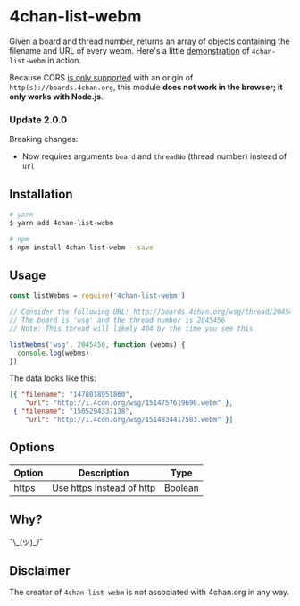 # 4chan-list-webm

Given a board and thread number, returns an array of objects containing the filename and URL of every webm.
Here's a little [demonstration](http://x4chan-webm-player.herokuapp.com/) of `4chan-list-webm` in action.

Because CORS [is only supported](https://github.com/4chan/4chan-API/issues/35) with an origin of `http(s)://boards.4chan.org`,
this module **does not work in the browser; it only works with Node.js**.


### Update 2.0.0

Breaking changes:
* Now requires arguments `board` and `threadNo` (thread number) instead of `url`


## Installation

```bash
# yarn
$ yarn add 4chan-list-webm

# npm
$ npm install 4chan-list-webm --save
```


## Usage


```js
const listWebms = require('4chan-list-webm')

// Consider the following URL: http://boards.4chan.org/wsg/thread/2045456
// The board is 'wsg' and the thread number is 2045456
// Note: This thread will likely 404 by the time you see this

listWebms('wsg', 2045456, function (webms) {
  console.log(webms)
})
```

The data looks like this:
```json
[{ "filename": "1478018951860",
    "url": "http://i.4cdn.org/wsg/1514757619690.webm" },
 { "filename": "1505294337138",
    "url": "http://i.4cdn.org/wsg/1514834417503.webm" }]
```


## Options

| Option  | Description                | Type    |
|---------|----------------------------|---------|
| https   | Use https instead of http  | Boolean |


## Why? 

¯\\\_(ツ)\_/¯


## Disclaimer

The creator of `4chan-list-webm` is not associated with 4chan.org in any way.
